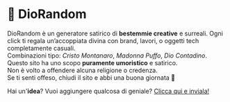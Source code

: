 # 🤯 DioRandom

DioRandom è un generatore satirico di <b>bestemmie creative</b> e surreali.
Ogni click ti regala un’accoppiata divina con brand, lavori, o oggetti tech completamente casuali.<br>
Combinazioni tipo: <i>Cristo Montanaro</i>, <i>Madonna Puffo</i>, <i>Dio Contadino</i>.<br>
Questo sito ha uno scopo <b>puramente umoristico</b> e satirico.  
Non è volto a offendere alcuna religione o credenza.  
Se ti senti offeso, chiudi il sito e abbi una buona giornata 🙏

Hai un'<b>idea</b>? Vuoi aggiungere qualcosa di geniale?
<a href="https://github.com/ChampyTech/DioRandom/issues" target="_blank">Clicca qui e inviala!</a><br><br>
